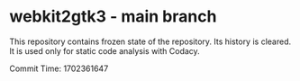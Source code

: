 # webkit2gtk3 - main branch

This repository contains frozen state of the repository.
Its history is cleared. It is used only for static code
analysis with Codacy.

Commit Time: 1702361647